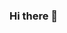 ### Hi there 👋

<!--
**romizaki/romizaki** is a ✨ _special_ ✨ repository because its `README.md` (this file) appears on your GitHub profile.

Here are some ideas to get you started:

- 🌱 I’m currently learning JavaScript programming langguage
- 👯 I’m looking to collaborate on group projects to analyze statistical data or develop web application
- 📫 How to reach me: rzferdiyanto@gmail.com

- ⚡ Fun fact: 
I Love Hiking, and exploring new environments, learning new things and colaborate with many people
-->
